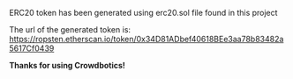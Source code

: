 ERC20 token has been generated using erc20.sol file found in this project

The url of the generated token is: https://ropsten.etherscan.io/token/0x34D81ADbef40618BEe3aa78b83482a5617Cf0439

**Thanks for using Crowdbotics!**